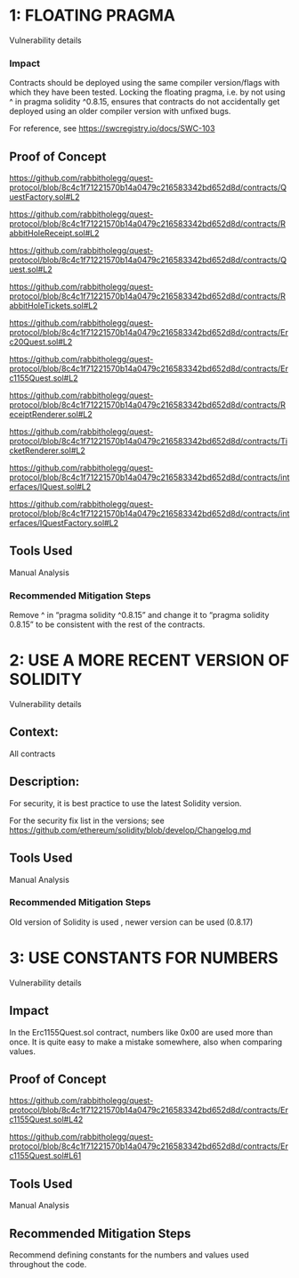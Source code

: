 # 1: FLOATING PRAGMA

Vulnerability details

### Impact

Contracts should be deployed using the same compiler version/flags with which they have been tested. Locking the floating pragma, i.e. by not using ^ in pragma solidity ^0.8.15, ensures that contracts do not accidentally get deployed using an older compiler version with unfixed bugs.

For reference, see https://swcregistry.io/docs/SWC-103

## Proof of Concept


https://github.com/rabbitholegg/quest-protocol/blob/8c4c1f71221570b14a0479c216583342bd652d8d/contracts/QuestFactory.sol#L2 

https://github.com/rabbitholegg/quest-protocol/blob/8c4c1f71221570b14a0479c216583342bd652d8d/contracts/RabbitHoleReceipt.sol#L2 

https://github.com/rabbitholegg/quest-protocol/blob/8c4c1f71221570b14a0479c216583342bd652d8d/contracts/Quest.sol#L2 

https://github.com/rabbitholegg/quest-protocol/blob/8c4c1f71221570b14a0479c216583342bd652d8d/contracts/RabbitHoleTickets.sol#L2 

https://github.com/rabbitholegg/quest-protocol/blob/8c4c1f71221570b14a0479c216583342bd652d8d/contracts/Erc20Quest.sol#L2 

https://github.com/rabbitholegg/quest-protocol/blob/8c4c1f71221570b14a0479c216583342bd652d8d/contracts/Erc1155Quest.sol#L2 

https://github.com/rabbitholegg/quest-protocol/blob/8c4c1f71221570b14a0479c216583342bd652d8d/contracts/ReceiptRenderer.sol#L2 

https://github.com/rabbitholegg/quest-protocol/blob/8c4c1f71221570b14a0479c216583342bd652d8d/contracts/TicketRenderer.sol#L2 

https://github.com/rabbitholegg/quest-protocol/blob/8c4c1f71221570b14a0479c216583342bd652d8d/contracts/interfaces/IQuest.sol#L2 

https://github.com/rabbitholegg/quest-protocol/blob/8c4c1f71221570b14a0479c216583342bd652d8d/contracts/interfaces/IQuestFactory.sol#L2 

## Tools Used

Manual Analysis

### Recommended Mitigation Steps

Remove ^ in “pragma solidity ^0.8.15” and change it to “pragma solidity 0.8.15” to be consistent with the rest of the contracts.


# 2: USE A MORE RECENT VERSION OF SOLIDITY

Vulnerability details

## Context:

All contracts

## Description:

For security, it is best practice to use the latest Solidity version.

For the security fix list in the versions; see https://github.com/ethereum/solidity/blob/develop/Changelog.md

## Tools Used

Manual Analysis

### Recommended Mitigation Steps

Old version of Solidity is used , newer version can be used (0.8.17)

# 3: USE CONSTANTS FOR NUMBERS

Vulnerability details

## Impact

In the Erc1155Quest.sol contract, numbers like 0x00 are used more than once. It is quite easy to make a mistake somewhere, also when comparing values.

## Proof of Concept

https://github.com/rabbitholegg/quest-protocol/blob/8c4c1f71221570b14a0479c216583342bd652d8d/contracts/Erc1155Quest.sol#L42 

https://github.com/rabbitholegg/quest-protocol/blob/8c4c1f71221570b14a0479c216583342bd652d8d/contracts/Erc1155Quest.sol#L61 

## Tools Used

Manual Analysis

## Recommended Mitigation Steps

Recommend defining constants for the numbers and values used throughout the code.
